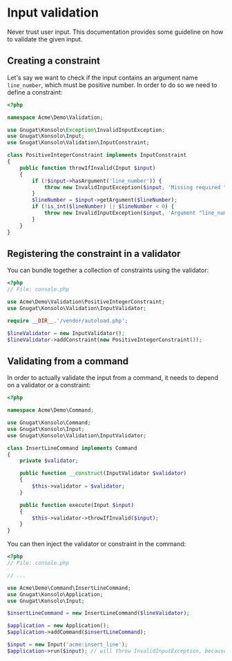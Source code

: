 # Input validation

Never trust user input. This documentation provides some guideline on how to
validate the given input.

## Creating a constraint

Let's say we want to check if the input contains an argument name `line_number`,
which must be positive number. In order to do so we need to define a constraint:

```php
<?php

namespace Acme\Demo\Validation;

use Gnugat\Konsolo\Exception\InvalidInputException;
use Gnugat\Konsolo\Input;
use Gnugat\Konsolo\Validation\InputConstraint;

class PositiveIntegerConstraint implements InputConstraint
{
    public function throwIfInvalid(Input $input)
    {
        if (!$input->hasArgument('line_number')) {
            throw new InvalidInputException($input, 'Missing required "line_number" argument');
        }
        $lineNumber = $input->getArgument($lineNumber);
        if (!is_int($lineNumber) || $lineNumber < 0) {
            throw new InvalidInputException($input, 'Argument "line_number" must be a positive number');
        }
    }
}
```

## Registering the constraint in a validator

You can bundle together a collection of constraints using the validator:

```php
<?php
// File: console.php

use Acme\Demo\Validation\PositiveIntegerConstraint;
use Gnugat\Konsolo\Validation\InputValidator;

require __DIR__.'/vendor/autoload.php';

$lineValidator = new InputValidator();
$lineValidator->addConstraint(new PositiveIntegerConstraint());
```

## Validating from a command

In order to actually validate the input from a command, it needs to depend on a
validator or a constraint:

```php
<?php

namespace Acme\Demo\Command;

use Gnugat\Konsolo\Command;
use Gnugat\Konsolo\Input;
use Gnugat\Konsolo\Validation\InputValidator;

class InsertLineCommand implements Command
{
    private $validator;

    public function __construct(InputValidator $validator)
    {
        $this->validator = $validator;
    }

    public function execute(Input $input)
    {
        $this->validator->throwIfInvalid($input);
    }
}
```

You can then inject the validator or constraint in the command:

```php
<?php
// File: console.php

// ...

use Acme\Demo\Command\InsertLineCommand;
use Gnugat\Konsolo\Application;
use Gnugat\Konsolo\Input;

$insertLineCommand = new InsertLineCommand($lineValidator);

$application = new Application();
$application->addCommand($insertLineCommand);

$input = new Input('acme:insert_line');
$application->run($input); // will throw InvalidInputException, because "line_number" argument is missing.
```
